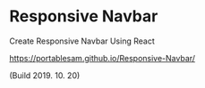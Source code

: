 # Responsive Navbar

Create Responsive Navbar Using React

<https://portablesam.github.io/Responsive-Navbar/>

(Build 2019. 10. 20)
